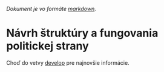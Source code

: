 *Dokument je vo formáte [markdown](https://guides.github.com/features/mastering-markdown/).*

# Návrh štruktúry a fungovania politickej strany

Choď do vetvy [develop](https://github.com/drzanik/strana/blob/develop/README.md) pre najnovšie informácie.
